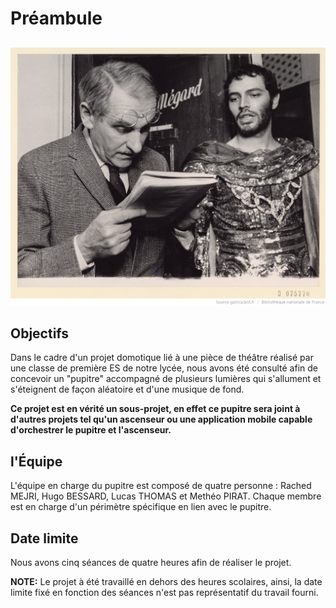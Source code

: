 # Préambule

## 

![](.gitbook/assets/btv1b8538701f.jpeg)

## Objectifs

Dans le cadre d'un projet domotique lié à une pièce de théâtre réalisé par une classe de première ES de notre lycée, nous avons été consulté afin de concevoir un "pupitre" accompagné de plusieurs lumières qui s'allument et s'éteignent de façon aléatoire et d'une musique de fond.

**Ce projet est en vérité un sous-projet, en effet ce pupitre sera joint à d'autres projets tel qu'un ascenseur ou une application mobile capable d'orchestrer le pupitre et l'ascenseur.**

## l'Équipe

L'équipe en charge du pupitre est composé de quatre personne : Rached MEJRI, Hugo BESSARD, Lucas THOMAS et Methéo PIRAT. Chaque membre est en charge d'un périmètre spécifique en lien avec le pupitre.

## Date limite

Nous avons cinq séances de quatre heures afin de réaliser le projet.

**NOTE:** Le projet à été travaillé en dehors des heures scolaires, ainsi, la date limite fixé en fonction des séances n'est pas représentatif du travail fourni.

